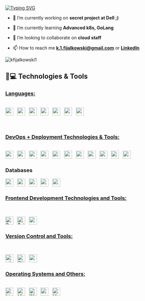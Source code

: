 [![Typing SVG](https://readme-typing-svg.herokuapp.com?duration=6500&color=777777&background=00000000&width=500&height=120&lines=++Hello!+I'm+Krzysztof+Fijalkowski+🙂)](https://git.io/typing-svg)

- 🔭 I’m currently working on **secret project at Dell ;)**

- 🌱 I’m currently learning **Advanced k8s, GoLang**

- 👯 I’m looking to collaborate on **cloud staff**

- 📫 How to reach me **k.1.fijalkowski@gmail.com** or <a href="https://linkedin.com/in/https://www.linkedin.com/in/krzysztof-fija%c5%82kowski-02a231118/" target="blank">**LinkedIn**</a>

</p>

<p><img align="center" src="https://github-readme-streak-stats.herokuapp.com/?user=kfijalkowski1&" alt="kfijalkowski1" /></p>

## 🚀💻 Technologies & Tools

### <u> Languages: </u>

<br>
<span><img src="https://img.shields.io/badge/Python-FFD43B?style=for-the-badge&logo=python&logoColor=blue" height="25" /></span>
&nbsp;
<span><img src="https://img.shields.io/badge/Java-ED8B00?style=for-the-badge&logo=java&logoColor=white" height="25" /></span>
&nbsp;
<span><img src="https://img.shields.io/badge/Go-00ADD8?style=for-the-badge&logo=go&logoColor=white" height="25" /></span>
&nbsp;
<span><img src="https://img.shields.io/badge/C%2B%2B-00599C?style=for-the-badge&logo=c%2B%2B&logoColor=white" height="25" /></span>
&nbsp;
<span><img src="https://img.shields.io/badge/C-00599C?style=for-the-badge&logo=c&logoColor=white" height="25" /></span>
&nbsp;
<span><img src="https://img.shields.io/badge/PLSQL-F80000?style=for-the-badge&logo=oracle&logoColor=black" height="25" /></span>
&nbsp;
<span><img src="https://img.shields.io/badge/Haskell-5D4F85?style=for-the-badge&logo=haskell&logoColor=white" height="25" /></span>

&nbsp;
<br>

### <u> DevOps + Deployment Technologies & Tools: </u>

<br>
<span><img src="https://img.shields.io/badge/Kubernetes-3069DE?style=for-the-badge&logo=kubernetes&logoColor=white" height="25"/> </a></span>
&nbsp;
<span><img src="https://img.shields.io/badge/Docker-2CA5E0?style=for-the-badge&logo=docker&logoColor=white"  height="25" /></span>
&nbsp;
<span><img src="https://img.shields.io/badge/Azure_DevOps-0078D7?style=for-the-badge&logo=azure-devops&logoColor=white"  height="25"/> </a></span>
&nbsp;
<span><img src="https://img.shields.io/badge/Shell_Script-121011?style=for-the-badge&logo=gnu-bash&logoColor=white" height="25" /></span>
&nbsp;
<span><img src="https://img.shields.io/badge/GitHub_Actions-2088FF?style=for-the-badge&logo=github-actions&logoColor=white" height="25" /></span>
&nbsp;
<span><img src="https://img.shields.io/badge/Jenkins-49728B?style=for-the-badge&logo=jenkins&logoColor=white" height="25" /></span>
&nbsp;
<span><img src="https://img.shields.io/badge/Netlify-00C7B7?style=for-the-badge&logo=netlify&logoColor=white" height="25" /></span>
&nbsp;
<span><img src="https://img.shields.io/badge/Vercel-000000?style=for-the-badge&logo=vercel&logoColor=white" height="25" /></span>
&nbsp;
<span><img src="https://img.shields.io/badge/fastapi-109989?style=for-the-badge&logo=FASTAPI&logoColor=white" height="25" /></span>
&nbsp;
<span><img src="https://img.shields.io/badge/Postman-FF6C37?style=for-the-badge&logo=Postman&logoColor=white" height="25" /></span>
&nbsp;
<span><img src="https://img.shields.io/badge/rabbitmq-%23FF6600.svg?&style=for-the-badge&logo=rabbitmq&logoColor=white" height="25" /></span>
&nbsp;

### Databases
<span><img src="https://img.shields.io/badge/PostgreSQL-316192?style=for-the-badge&logo=postgresql&logoColor=white" height="25" /></span>
&nbsp;
<span><img src="https://img.shields.io/badge/Supabase-181818?style=for-the-badge&logo=supabase&logoColor=white" height="25" /></span>
&nbsp;
<span><img src="https://img.shields.io/badge/Elastic_Search-005571?style=for-the-badge&logo=elasticsearch&logoColor=white" height="25" /></span>
&nbsp;
<span><img src="https://img.shields.io/badge/Oracle-F80000?style=for-the-badge&logo=Oracle&logoColor=white" height="25" /></span>
&nbsp;
<span><img src="https://img.shields.io/badge/redis-CC0000.svg?&style=for-the-badge&logo=redis&logoColor=white" height="25" /></span>
&nbsp;


### <u> Frontend Development Technologies and Tools: </u>

<br>

<span><img src="https://img.shields.io/badge/React-20232A?style=for-the-badge&logo=react&logoColor=61DAFB" alt="ReactJS logo" title="ReactJS" height="25" /></span>
&nbsp;
<span><img src="https://img.shields.io/badge/Tailwind_CSS-38B2AC?style=for-the-badge&logo=tailwind-css&logoColor=white" alt="TailwindCSS logo" title="TailwindCSS" height="25" /></span>
&nbsp;
<span><img src="https://img.shields.io/badge/JavaScript-323330?style=for-the-badge&logo=javascript&logoColor=F7DF1E" height="25" /></span>
&nbsp;




### <u> Version Control and Tools:</u>

<br>

<span><img src="https://img.shields.io/badge/GIT-E44C30?style=for-the-badge&logo=git&logoColor=white" alt="git logo" title="Git" height="25" /></span>
&nbsp;
<span><img src="https://img.shields.io/badge/GitHub-100000?style=for-the-badge&logo=github&logoColor=white" alt="Github logo" title="Github" height="25" /></span>
&nbsp;
<span><img src="https://img.shields.io/badge/GitLab-330F63?style=for-the-badge&logo=gitlab&logoColor=white" height="25" /></span>
&nbsp;

### <u> Operating Systems and Others:</u>

<br>

<span>
<img src = "https://img.shields.io/badge/Linux-FCC624?style=for-the-badge&logo=linux&logoColor=black" alt="Linux Logo"  title="Linux" height="25"/>
</span>
&nbsp;
<span>
<img src = "https://img.shields.io/badge/Ubuntu-E95420?style=for-the-badge&logo=ubuntu&logoColor=white" alt="Ubuntu Logo"  title="Ubuntu" height="25"/>
</span>
&nbsp;
<span>
<img src = "https://img.shields.io/badge/Windows-0078D6?style=for-the-badge&logo=windows&logoColor=white" alt="Windows Logo"  title="Windows" height="25"/>
</span>
&nbsp;
<span><img src="https://img.shields.io/badge/IntelliJIDEA-000000.svg?style=for-the-badge&logo=intellij-idea&logoColor=white" height="25" /></span>
&nbsp;
<span><img src="https://img.shields.io/badge/VSCode-0078D4?style=for-the-badge&logo=visual%20studio%20code&logoColor=white" alt="Visual Studio Code logo" title="Visual Studio Code" height="25" /></span>
&nbsp;


<br>
<br>


